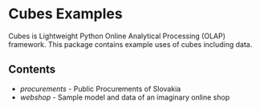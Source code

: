 Cubes Examples
==============

Cubes is Lightweight Python Online Analytical Processing (OLAP) framework. This package contains example uses of cubes including data.

Contents
--------

* *procurements* - Public Procurements of Slovakia
* *webshop* - Sample model and data of an imaginary online shop
